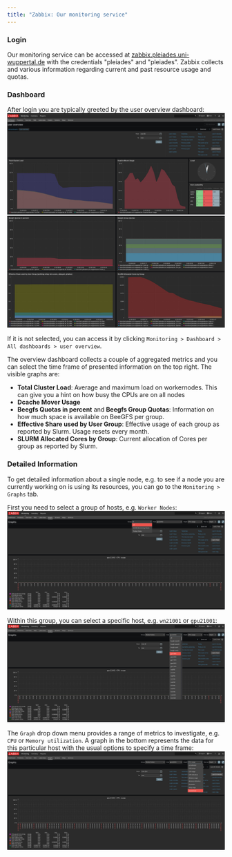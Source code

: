 ```yaml
---
title: "Zabbix: Our monitoring service"
---
```


### Login
Our monitoring service can be accessed at [zabbix.pleiades.uni-wuppertal.de](https://zabbix.pleiades.uni-wuppertal.de/) with the credentials "pleiades" and "pleiades".
Zabbix collects and various information regarding current and past resource usage and quotas.

### Dashboard
After login you are typically greeted by the user overview dashboard:
![Dashboard overview](assets/img/zabbix/overview.jpg)
![Dashboard overview2](assets/img/zabbix/overview2.jpg)

If it is not selected, you can access it by clicking `Monitoring > Dashboard > All dashboards > user overview`.

The overview dashboard collects a couple of aggregated metrics and you can select the time frame of presented information on the top right.
The visible graphs are:
* **Total Cluster Load**: Average and maximum load on workernodes. This can give you a hint on how busy the CPUs are on all nodes
* **Dcache Mover Usage**
* **Beegfs Quotas in percent** and **Beegfs Group Quotas**: Information on how much space is available on BeeGFS per group.
* **Effective Share used by User Group**: Effective usage of each group as reported by Slurm. Usage resets every month.
* **SLURM Allocated Cores by Group**: Current allocation of Cores per group as reported by Slurm.

### Detailed Information
To get detailed information about a single node, e.g. to see if a node you are currently working on is using its resources, you can go to the `Monitoring > Graphs` tab.

First you need to select a group of hosts, e.g. `Worker Nodes`:
![Select monitoring group](assets/img/zabbix/graph1.jpg)

Within this group, you can select a specific host, e.g. `wn21001` or `gpu21001`:
![Select host in group](assets/img/zabbix/graph2.jpg)

The `Graph` drop down menu provides a range of metrics to investigate, e.g. `CPU` or `Memory utilization`.
A graph in the bottom represents the data for this particular host with the usual options to specify a time frame:
![Graphs for gpu21001](assets/img/zabbix/graph3.jpg)
